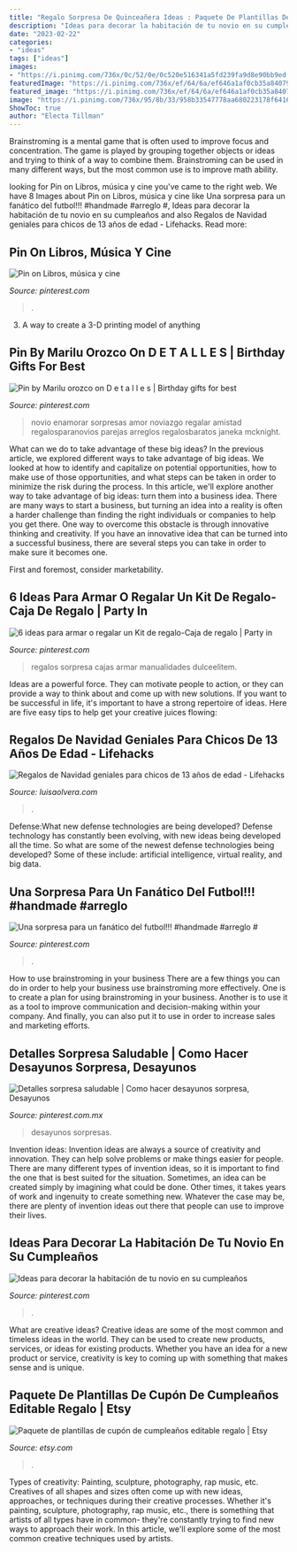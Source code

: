 ```yaml
---
title: "Regalo Sorpresa De Quinceañera Ideas : Paquete De Plantillas De Cupón De Cumpleaños Editable Regalo"
description: "Ideas para decorar la habitación de tu novio en su cumpleaños"
date: "2023-02-22"
categories:
- "ideas"
tags: ["ideas"]
images:
- "https://i.pinimg.com/736x/0c/52/0e/0c520e516341a5fd239fa9d8e90bb9ed.jpg"
featuredImage: "https://i.pinimg.com/736x/ef/64/6a/ef646a1af0cb35a84079ff3ec6ce5552.jpg"
featured_image: "https://i.pinimg.com/736x/ef/64/6a/ef646a1af0cb35a84079ff3ec6ce5552.jpg"
image: "https://i.pinimg.com/736x/95/8b/33/958b33547778aa680223178f64166c35.jpg"
ShowToc: true
author: "Electa Tillman"
---
```



Brainstroming is a mental game that is often used to improve focus and concentration. The game is played by grouping together objects or ideas and trying to think of a way to combine them. Brainstroming can be used in many different ways, but the most common use is to improve math ability.

	

		
looking for Pin on Libros, música y cine you've came to the right web. We have 8 Images about Pin on Libros, música y cine like Una sorpresa para un fanático del futbol!!! #handmade #arreglo #, Ideas para decorar la habitación de tu novio en su cumpleaños and also Regalos de Navidad geniales para chicos de 13 años de edad - Lifehacks. Read more:
		
    
## Pin On Libros, Música Y Cine

<img loading=lazy src="https://i.pinimg.com/736x/0c/52/0e/0c520e516341a5fd239fa9d8e90bb9ed.jpg" onerror="this.onerror=null;this.src='https://tse3.mm.bing.net/th?id=OIP.ft3uqlOlc7P_k9FBFtqSiwHaJQ&amp;pid=15.1';" alt="Pin on Libros, música y cine">

_Source: pinterest.com_

>. 

	

3. A way to create a 3-D printing model of anything 

    
## Pin By Marilu Orozco On D E T A L L E S | Birthday Gifts For Best

<img loading=lazy src="https://i.pinimg.com/736x/1e/81/8c/1e818c8377e9f662de5ab5666007b03d.jpg" onerror="this.onerror=null;this.src='https://tse3.mm.bing.net/th?id=OIP.gYs0L0FLEBqeAiTs_AAanAHaJ3&amp;pid=15.1';" alt="Pin by Marilu orozco on D e t a l l e s | Birthday gifts for best">

_Source: pinterest.com_

>novio enamorar sorpresas amor noviazgo regalar amistad regalosparanovios parejas arreglos regalosbaratos janeka mcknight. 

	

What can we do to take advantage of these big ideas?
In the previous article, we explored different ways to take advantage of big ideas. We looked at how to identify and capitalize on potential opportunities, how to make use of those opportunities, and what steps can be taken in order to minimize the risk during the process. In this article, we'll explore another way to take advantage of big ideas: turn them into a business idea.
There are many ways to start a business, but turning an idea into a reality is often a harder challenge than finding the right individuals or companies to help you get there. One way to overcome this obstacle is through innovative thinking and creativity. If you have an innovative idea that can be turned into a successful business, there are several steps you can take in order to make sure it becomes one. 

First and foremost, consider marketability.

    
## 6 Ideas Para Armar O Regalar Un Kit De Regalo-Caja De Regalo | Party In

<img loading=lazy src="https://i.pinimg.com/736x/ef/64/6a/ef646a1af0cb35a84079ff3ec6ce5552.jpg" onerror="this.onerror=null;this.src='https://tse3.mm.bing.net/th?id=OIP.FbYF4cwt9XdqtW7Wk__wSQHaJ4&amp;pid=15.1';" alt="6 ideas para armar o regalar un Kit de regalo-Caja de regalo | Party in">

_Source: pinterest.com_

>regalos sorpresa cajas armar manualidades dulceelitem. 

	

Ideas are a powerful force. They can motivate people to action, or they can provide a way to think about and come up with new solutions. If you want to be successful in life, it's important to have a strong repertoire of ideas. Here are five easy tips to help get your creative juices flowing: 

    
## Regalos De Navidad Geniales Para Chicos De 13 Años De Edad - Lifehacks

<img loading=lazy src="https://luisaolvera.com/wp-content/uploads/2019/07/regalos-para-niños-de-ocho-años-diario.jpg" onerror="this.onerror=null;this.src='https://tse3.mm.bing.net/th?id=OIP.1ZEaMcFemnqfF-Z8TOzXXgHaHa&amp;pid=15.1';" alt="Regalos de Navidad geniales para chicos de 13 años de edad - Lifehacks">

_Source: luisaolvera.com_

>. 

	

Defense:What new defense technologies are being developed?
Defense technology has constantly been evolving, with new ideas being developed all the time. So what are some of the newest defense technologies being developed? Some of these include: artificial intelligence, virtual reality, and big data.

    
## Una Sorpresa Para Un Fanático Del Futbol!!! #handmade #arreglo #

<img loading=lazy src="https://i.pinimg.com/736x/95/8b/33/958b33547778aa680223178f64166c35.jpg" onerror="this.onerror=null;this.src='https://tse1.mm.bing.net/th?id=OIP.0Sz7mKgspbzkyltQKOeYhgHaI0&amp;pid=15.1';" alt="Una sorpresa para un fanático del futbol!!! #handmade #arreglo #">

_Source: pinterest.com_

>. 

	

How to use brainstroming in your business
There are a few things you can do in order to help your business use brainstroming more effectively. One is to create a plan for using brainstroming in your business. Another is to use it as a tool to improve communication and decision-making within your company. And finally, you can also put it to use in order to increase sales and marketing efforts.

    
## Detalles Sorpresa Saludable | Como Hacer Desayunos Sorpresa, Desayunos

<img loading=lazy src="https://i.pinimg.com/736x/72/88/1c/72881c5f29554980ffcc237bb2c45cf3.jpg" onerror="this.onerror=null;this.src='https://tse3.mm.bing.net/th?id=OIP.uCCE7aezCAFjlHH9UQjfpgHaJ3&amp;pid=15.1';" alt="Detalles sorpresa saludable | Como hacer desayunos sorpresa, Desayunos">

_Source: pinterest.com.mx_

>desayunos sorpresas. 

	

Invention ideas:
Invention ideas are always a source of creativity and innovation. They can help solve problems or make things easier for people. There are many different types of invention ideas, so it is important to find the one that is best suited for the situation. Sometimes, an idea can be created simply by imagining what could be done. Other times, it takes years of work and ingenuity to create something new. Whatever the case may be, there are plenty of invention ideas out there that people can use to improve their lives.

    
## Ideas Para Decorar La Habitación De Tu Novio En Su Cumpleaños

<img loading=lazy src="https://i.pinimg.com/736x/f4/b5/98/f4b598580948ddacdc73d062c0367cfe.jpg" onerror="this.onerror=null;this.src='https://tse4.mm.bing.net/th?id=OIP.BRuFJd5xh57zJrsDXkerNQHaJ4&amp;pid=15.1';" alt="Ideas para decorar la habitación de tu novio en su cumpleaños">

_Source: pinterest.com_

>. 

	

What are creative ideas?
Creative ideas are some of the most common and timeless ideas in the world. They can be used to create new products, services, or ideas for existing products. Whether you have an idea for a new product or service, creativity is key to coming up with something that makes sense and is unique.

    
## Paquete De Plantillas De Cupón De Cumpleaños Editable Regalo | Etsy

<img loading=lazy src="https://i.etsystatic.com/24749974/r/il/c7f671/2976357347/il_fullxfull.2976357347_p4z9.jpg" onerror="this.onerror=null;this.src='https://tse3.mm.bing.net/th?id=OIP.Wgkt3qRfeU3F1d4-OYC3vgHaF7&amp;pid=15.1';" alt="Paquete de plantillas de cupón de cumpleaños editable regalo | Etsy">

_Source: etsy.com_

>. 

	

Types of creativity: Painting, sculpture, photography, rap music, etc.
Creatives of all shapes and sizes often come up with new ideas, approaches, or techniques during their creative processes. Whether it's painting, sculpture, photography, rap music, etc., there is something that artists of all types have in common- they're constantly trying to find new ways to approach their work. In this article, we'll explore some of the most common creative techniques used by artists.

